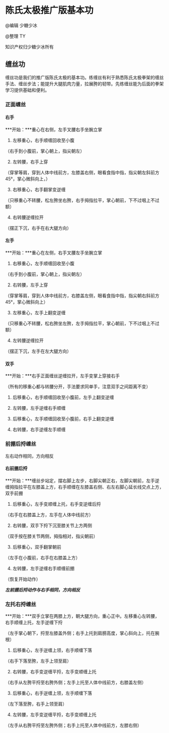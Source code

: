 # 陈氏太极推广版基本功

@编辑 少糖少冰

@整理 TY

知识产权归少糖少冰所有

## 缠丝功

缠丝功是我们的推广版陈氏太极的基本功。练缠丝有利于熟悉陈氏太极拳架的缠丝手法、缠丝步法；能提升大腿肌肉力量，拉展胯的韧带。先练缠丝能为后面的拳架学习提供基础和便利。

### 正面缠丝

#### 右手

***开始：***重心在右侧，左手叉腰右手坐腕立掌

1. 左移重心，右手顺缠回收至小腹

（右手到小腹前，掌心朝上，指尖朝左）

2. 左转腰，右手上穿

（穿掌等肩，穿到人体中线前方，左膝盖右侧，眼看食指中指，指尖朝左斜前方45°，掌心微斜向上，）

3. 右移重心，右手翻掌变逆缠

（只移重心不转腰，松左胯坐右胯，右手拇指拉平，掌心朝前，下不过咽上不过额）

4. 右转腰逆缠拉开

（摆正下沉，右手在右大腿方向）

#### 左手

***开始：***重心在左侧，右手叉腰左手坐腕立掌

1. 右移重心，左手顺缠回收至小腹

（右手到小腹前，掌心朝上，指尖朝左）

2. 右转腰，左手上穿

（穿掌等肩，穿到人体中线前方，右膝盖左侧，眼看食指中指，指尖朝右斜前方45°，掌心微斜向上）

3. 左移重心，左手上翻变逆缠

（只移重心不转腰，松右胯坐左胯，左手拇指拉平，掌心朝前，下不过咽上不过额）

4. 左转腰逆缠拉开

（摆正下沉，左手在左大腿方向）

#### 双手

***开始：***右手正面缠丝逆缠拉开，左手变掌上穿接右手

（所有的移重心都与转腰分开，手法要求同单手，注意双手之间距离不变）

1. 后移重心，右手顺缠回收至小腹前，左手上翻变逆缠

2. 左转腰，左手逆缠右手顺缠

3. 后移重心，左手顺缠回收至小腹前，右手上翻变逆缠

4. 右转腰，右手逆缠左手顺缠

### 前掤后捋缠丝

左右动作相同，方向相反

#### 右前掤后捋

***开始：***缠丝步站定，摆右脚上左步，右脚尖朝正右，左脚尖朝前，左手逆缠拇指拉平在左膝盖上方，右手顺缠在左膝盖右侧、右左右脚心延长线交点上方，双手前掤

1. 后移重心，左手变顺缠上托，右手变逆缠后捋

（右手在右膝盖上方，左手在人体中线前方）

2. 右转腰，双手下捋下沉至膝关节上方两侧

（双手按在膝关节两侧，拇指相对，指尖朝前）

3. 后移重心，双手翻掌朝前

（左手在小腹前，右手在右膝盖上方）

4. 左转腰，左手逆缠右手顺缠前掤

（恢复开始动作）

***左前掤后捋动作与右手相同，方向相反***

### 左托右捋缠丝

***开始：***双手立掌在两膝上方，朝大腿方向，重心正中。左移重心左转腰，右手顺缠上托，左手逆缠下捋

（左手掌心朝下，捋至左膝盖外侧；右手上托到肩膀高度，掌心斜向上，托在腕根）

1. 后移重心，左手逆缠上领，右手顺缠下落

（右手下落至胯，左手上领至肩）

2. 右转腰，右手变逆缠平捋，左手变顺缠上托

（右手从左胯平捋至右胯外侧；左手上托至人体中线前方，右膝盖左侧）

3. 后移重心，右手逆缠上领，左手顺缠下落

（左下落至胯，右手上领至肩）

4. 左转腰，左手变逆缠平捋，右手变顺缠上托

（左手从右胯平捋至左胯外侧；右手上托至人体中线前方，左膝右侧）

 